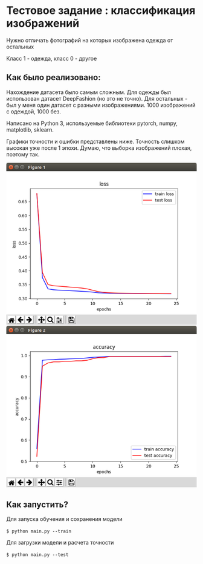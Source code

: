 Тестовое задание : классификация изображений
===

Нужно отличать фотографий на которых изображена одежда от остальных

Класс 1 - одежда, класс 0 - другое

Как было реализовано:
---

Нахождение датасета было самым сложным. Для одежды был использован датасет DeepFashion (но это не точно).
Для остальных - был у меня один датасет с разными изображениями.
1000 изображений с одеждой, 1000 без.


Написано на Python 3, используемые библиотеки pytorch, numpy, matplotlib, sklearn.

Графики точности и ошибки представлены ниже. Точность слишком высокая уже после 1 эпохи. Думаю, что выборка изображений плохая, поэтому так.

![loss](readme_images/loss.png)
![accuracy](readme_images/accuracy.png)

Как запустить?
---

Для запуска обучения и сохранения модели

`$ python main.py --train`

Для загрузки модели и расчета точности

`$ python main.py --test`
